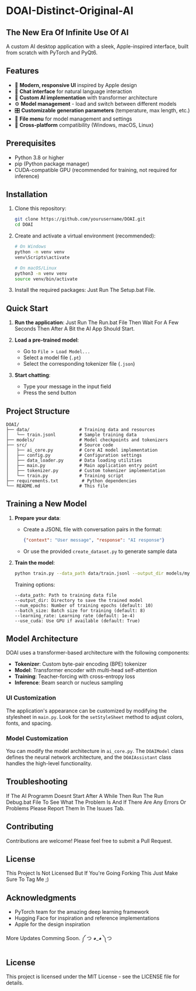 # DOAI-Distinct-Original-AI
The New Era Of Infinite Use Of AI
---------------------------------
A custom AI desktop application with a sleek, Apple-inspired interface, built from scratch with PyTorch and PyQt6.

## Features

- 🚀 **Modern, responsive UI** inspired by Apple design
- 💬 **Chat interface** for natural language interaction
- 🧠 **Custom AI implementation** with transformer architecture
- ⚙️ **Model management** - load and switch between different models
- 🎛️ **Customizable generation parameters** (temperature, max length, etc.)
- 📂 **File menu** for model management and settings
- 📱 **Cross-platform** compatibility (Windows, macOS, Linux)

## Prerequisites

- Python 3.8 or higher
- pip (Python package manager)
- CUDA-compatible GPU (recommended for training, not required for inference)

## Installation

1. Clone this repository:
   ```bash
   git clone https://github.com/yourusername/DOAI.git
   cd DOAI
   ```

2. Create and activate a virtual environment (recommended):
   ```bash
   # On Windows
   python -m venv venv
   venv\Scripts\activate
   
   # On macOS/Linux
   python3 -m venv venv
   source venv/bin/activate
   ```

3. Install the required packages:
   Just Run The Setup.bat File.

## Quick Start

1. **Run the application**:
 Just Run The Run.bat File Then Wait For A Few Seconds Then After A Bit the AI App Should Start.

2. **Load a pre-trained model**:
   - Go to `File > Load Model...`
   - Select a model file (`.pt`)
   - Select the corresponding tokenizer file (`.json`)

3. **Start chatting**:
   - Type your message in the input field
   - Press the send button

## Project Structure

```
DOAI/
├── data/                   # Training data and resources
│   └── train.jsonl         # Sample training data
├── models/                 # Model checkpoints and tokenizers
├── src/                    # Source code
│   ├── ai_core.py          # Core AI model implementation
│   ├── config.py           # Configuration settings
│   ├── data_loader.py      # Data loading utilities
│   ├── main.py             # Main application entry point
│   ├── tokenizer.py        # Custom tokenizer implementation
│   └── train.py            # Training script
├── requirements.txt         # Python dependencies
└── README.md               # This file
```

## Training a New Model

1. **Prepare your data**:
   - Create a JSONL file with conversation pairs in the format:
     ```json
     {"context": "User message", "response": "AI response"}
     ```
   - Or use the provided `create_dataset.py` to generate sample data

2. **Train the model**:
   ```bash
   python train.py --data_path data/train.jsonl --output_dir models/my_model
   ```
   
   Training options:
   ```
   --data_path: Path to training data file
   --output_dir: Directory to save the trained model
   --num_epochs: Number of training epochs (default: 10)
   --batch_size: Batch size for training (default: 8)
   --learning_rate: Learning rate (default: 1e-4)
   --use_cuda: Use GPU if available (default: True)
   ```

## Model Architecture

DOAI uses a transformer-based architecture with the following components:

- **Tokenizer**: Custom byte-pair encoding (BPE) tokenizer
- **Model**: Transformer encoder with multi-head self-attention
- **Training**: Teacher-forcing with cross-entropy loss
- **Inference**: Beam search or nucleus sampling


### UI Customization

The application's appearance can be customized by modifying the stylesheet in `main.py`. Look for the `setStyleSheet` method to adjust colors, fonts, and spacing.

### Model Customization

You can modify the model architecture in `ai_core.py`. The `DOAIModel` class defines the neural network architecture, and the `DOAIAssistant` class handles the high-level functionality.

## Troubleshooting

If The AI Programm Doesnt Start After A While Then Run The Run Debug.bat File To See What The Problem Is And If There Are Any Errors Or Problems Please Report Them In The Isuues Tab.

## Contributing

Contributions are welcome! Please feel free to submit a Pull Request.

## License

This Project Is Not Licensed But If You're Going Forking This Just Make Sure To Tag Me ;)

## Acknowledgments

- PyTorch team for the amazing deep learning framework
- Hugging Face for inspiration and reference implementations
- Apple for the design inspiration

More Updates Comming Soon. ༼ つ ◕_◕ ༽つ

## License

This project is licensed under the MIT License - see the LICENSE file for details.
